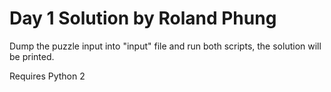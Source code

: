 # Day 1 Solution by Roland Phung
Dump the puzzle input into "input" file and run both scripts, the solution will be printed.

Requires Python 2
